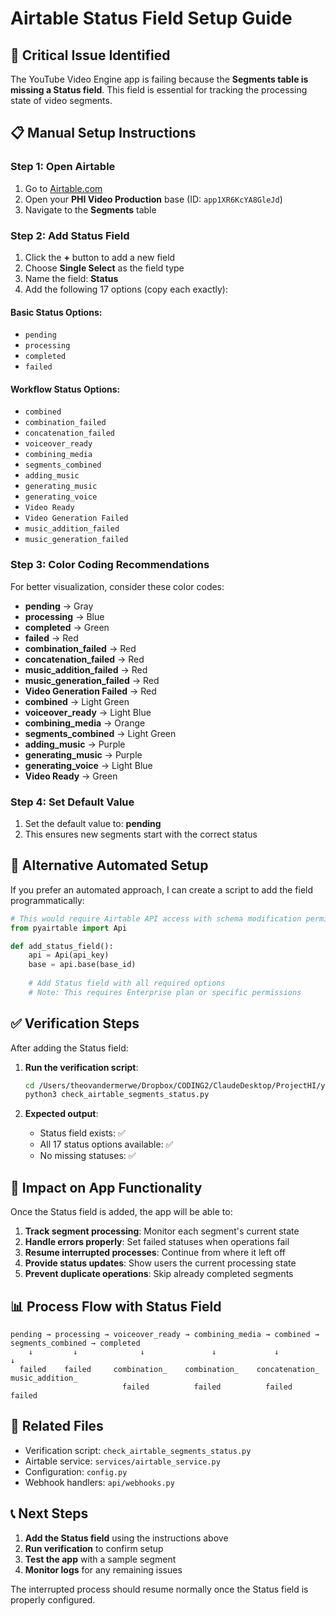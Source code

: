 # Airtable Status Field Setup Guide

## 🚨 Critical Issue Identified

The YouTube Video Engine app is failing because the **Segments table is missing a Status field**. This field is essential for tracking the processing state of video segments.

## 📋 Manual Setup Instructions

### Step 1: Open Airtable
1. Go to [Airtable.com](https://airtable.com)
2. Open your **PHI Video Production** base (ID: `app1XR6KcYA8GleJd`)
3. Navigate to the **Segments** table

### Step 2: Add Status Field
1. Click the **+** button to add a new field
2. Choose **Single Select** as the field type
3. Name the field: **Status**
4. Add the following 17 options (copy each exactly):

#### Basic Status Options:
- `pending`
- `processing`
- `completed`
- `failed`

#### Workflow Status Options:
- `combined`
- `combination_failed`
- `concatenation_failed`
- `voiceover_ready`
- `combining_media`
- `segments_combined`
- `adding_music`
- `generating_music`
- `generating_voice`
- `Video Ready`
- `Video Generation Failed`
- `music_addition_failed`
- `music_generation_failed`

### Step 3: Color Coding Recommendations
For better visualization, consider these color codes:

- **pending** → Gray
- **processing** → Blue  
- **completed** → Green
- **failed** → Red
- **combination_failed** → Red
- **concatenation_failed** → Red
- **music_addition_failed** → Red
- **music_generation_failed** → Red
- **Video Generation Failed** → Red
- **combined** → Light Green
- **voiceover_ready** → Light Blue
- **combining_media** → Orange
- **segments_combined** → Light Green
- **adding_music** → Purple
- **generating_music** → Purple
- **generating_voice** → Light Blue
- **Video Ready** → Green

### Step 4: Set Default Value
1. Set the default value to: **pending**
2. This ensures new segments start with the correct status

## 🔧 Alternative Automated Setup

If you prefer an automated approach, I can create a script to add the field programmatically:

```python
# This would require Airtable API access with schema modification permissions
from pyairtable import Api

def add_status_field():
    api = Api(api_key)
    base = api.base(base_id)
    
    # Add Status field with all required options
    # Note: This requires Enterprise plan or specific permissions
```

## ✅ Verification Steps

After adding the Status field:

1. **Run the verification script**:
   ```bash
   cd /Users/theovandermerwe/Dropbox/CODING2/ClaudeDesktop/ProjectHI/youtube_video_engine
   python3 check_airtable_segments_status.py
   ```

2. **Expected output**:
   - Status field exists: ✅
   - All 17 status options available: ✅
   - No missing statuses: ✅

## 🚀 Impact on App Functionality

Once the Status field is added, the app will be able to:

1. **Track segment processing**: Monitor each segment's current state
2. **Handle errors properly**: Set failed statuses when operations fail
3. **Resume interrupted processes**: Continue from where it left off
4. **Provide status updates**: Show users the current processing state
5. **Prevent duplicate operations**: Skip already completed segments

## 📊 Process Flow with Status Field

```
pending → processing → voiceover_ready → combining_media → combined → segments_combined → completed
    ↓         ↓              ↓               ↓             ↓            ↓
  failed    failed     combination_    combination_    concatenation_  music_addition_
                         failed          failed          failed         failed
```

## 🔗 Related Files
- Verification script: `check_airtable_segments_status.py`
- Airtable service: `services/airtable_service.py`  
- Configuration: `config.py`
- Webhook handlers: `api/webhooks.py`

## 📞 Next Steps

1. **Add the Status field** using the instructions above
2. **Run verification** to confirm setup
3. **Test the app** with a sample segment
4. **Monitor logs** for any remaining issues

The interrupted process should resume normally once the Status field is properly configured.
